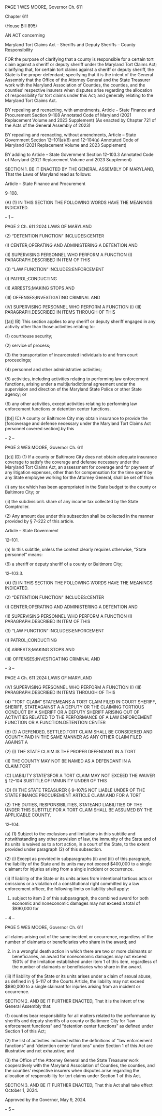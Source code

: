 PAGE 1
WES MOORE, Governor Ch. 611

Chapter 611

(House Bill 895)

AN ACT concerning

Maryland Tort Claims Act – Sheriffs and Deputy Sheriffs – County
Responsibility

FOR the purpose of clarifying that a county is responsible for a certain tort claim against a
sheriff or deputy sheriff under the Maryland Tort Claims Act; clarifying that, for
certain tort claims against a sheriff or deputy sheriff, the State is the proper
defendant; specifying that it is the intent of the General Assembly that the Office of
the Attorney General and the State Treasurer work with the Maryland Association
of Counties, the counties, and the counties’ respective insurers when disputes arise
regarding the allocation of responsibility for tort claims under this Act; and generally
relating to the Maryland Tort Claims Act.

BY repealing and reenacting, with amendments,
Article – State Finance and Procurement
Section 9–108
Annotated Code of Maryland
(2021 Replacement Volume and 2023 Supplement)
(As enacted by Chapter 721 of the Acts of the General Assembly of 2023)

BY repealing and reenacting, without amendments,
Article – State Government
Section 12–101(a)(6) and 12–104(a)
Annotated Code of Maryland
(2021 Replacement Volume and 2023 Supplement)

BY adding to
Article – State Government
Section 12–103.3
Annotated Code of Maryland
(2021 Replacement Volume and 2023 Supplement)

SECTION 1. BE IT ENACTED BY THE GENERAL ASSEMBLY OF MARYLAND,
That the Laws of Maryland read as follows:

Article – State Finance and Procurement

9–108.

(A) (1) IN THIS SECTION THE FOLLOWING WORDS HAVE THE MEANINGS
INDICATED.

– 1 –

PAGE 2
Ch. 611 2024 LAWS OF MARYLAND

(2) “DETENTION FUNCTION” INCLUDES:CENTER

(I) CENTER;OPERATING AND ADMINISTERING A DETENTION
AND

(II) SUPERVISING PERSONNEL WHO PERFORM A FUNCTION
(I) PARAGRAPH.DESCRIBED IN ITEM OF THIS

(3) “LAW FUNCTION” INCLUDES:ENFORCEMENT

(I) PATROL;CONDUCTING

(II) ARRESTS;MAKING STOPS AND

(III) OFFENSES;INVESTIGATING CRIMINAL AND

(IV) SUPERVISING PERSONNEL WHO PERFORM A FUNCTION
(I) (III) PARAGRAPH.DESCRIBED IN ITEMS THROUGH OF THIS

[(a)] (B) This section applies to any sheriff or deputy sheriff engaged in any
activity other than those activities relating to:

(1) courthouse security;

(2) service of process;

(3) the transportation of incarcerated individuals to and from court
proceedings;

(4) personnel and other administrative activities;

(5) activities, including activities relating to performing law enforcement
functions, arising under a multijurisdictional agreement under the supervision and
direction of the Maryland State Police or other State agency; or

(6) any other activities, except activities relating to performing law
enforcement functions or detention center functions.

[(b)] (C) A county or Baltimore City may obtain insurance to provide the
[forcoverage and defense necessary under the Maryland Tort Claims Act personnel covered
section].by this

– 2 –

PAGE 3
WES MOORE, Governor Ch. 611

[(c)] (D) (1) If a county or Baltimore City does not obtain adequate insurance
coverage to satisfy the coverage and defense necessary under the Maryland Tort Claims
Act, an assessment for coverage and for payment of any litigation expenses, other than for
compensation for the time spent by any State employee working for the Attorney General,
shall be set off from:

(i) any tax which has been appropriated in the State budget to the
county or Baltimore City; or

(ii) the subdivision’s share of any income tax collected by the State
Comptroller.

(2) Any amount due under this subsection shall be collected in the manner
provided by § 7–222 of this article.

Article – State Government

12–101.

(a) In this subtitle, unless the context clearly requires otherwise, “State
personnel” means:

(6) a sheriff or deputy sheriff of a county or Baltimore City;

12–103.3.

(A) (1) IN THIS SECTION THE FOLLOWING WORDS HAVE THE MEANINGS
INDICATED.

(2) “DETENTION FUNCTION” INCLUDES:CENTER

(I) CENTER;OPERATING AND ADMINISTERING A DETENTION
AND

(II) SUPERVISING PERSONNEL WHO PERFORM A FUNCTION
(I) PARAGRAPH.DESCRIBED IN ITEM OF THIS

(3) “LAW FUNCTION” INCLUDES:ENFORCEMENT

(I) PATROL;CONDUCTING

(II) ARRESTS;MAKING STOPS AND

(III) OFFENSES;INVESTIGATING CRIMINAL AND

– 3 –

PAGE 4
Ch. 611 2024 LAWS OF MARYLAND

(IV) SUPERVISING PERSONNEL WHO PERFORM A FUNCTION
(I) (III) PARAGRAPH.DESCRIBED IN ITEMS THROUGH OF THIS

(4) “TORT CLAIM” STATEMEANS A TORT CLAIM FILED IN COURT
SHERIFF, SHERIFF, STATEAGAINST A A DEPUTY OR THE CLAIMING TORTIOUS
CONDUCT BY A SHERIFF OR A DEPUTY SHERIFF ARISING OUT OF ACTIVITIES
RELATED TO THE PERFORMANCE OF A LAW ENFORCEMENT FUNCTION OR A
FUNCTION.DETENTION CENTER

(B) (1) A DEFENDED, SETTLED,TORT CLAIM SHALL BE CONSIDERED AND
COUNTY.PAID IN THE SAME MANNER AS ANY OTHER CLAIM FILED AGAINST A

(2) (I) THE STATE CLAIM.IS THE PROPER DEFENDANT IN A TORT

(II) THE COUNTY MAY NOT BE NAMED AS A DEFENDANT IN A
CLAIM.TORT

(C) LIABILITY STATE’SFOR A TORT CLAIM MAY NOT EXCEED THE WAIVER
§ 12–104 SUBTITLE.OF IMMUNITY UNDER OF THIS

(D) (1) THE STATE TREASURER § 9–107IS NOT LIABLE UNDER OF THE
STATE FINANCE PROCUREMENT ARTICLE CLAIM.AND FOR A TORT

(2) THE DUTIES, RESPONSIBILITIES, STATEAND LIABILITIES OF THE
UNDER THIS SUBTITLE FOR A TORT CLAIM SHALL BE ASSUMED BY THE APPLICABLE
COUNTY.

12–104.

(a) (1) Subject to the exclusions and limitations in this subtitle and
notwithstanding any other provision of law, the immunity of the State and of its units is
waived as to a tort action, in a court of the State, to the extent provided under paragraph
(2) of this subsection.

(2) (i) Except as provided in subparagraphs (ii) and (iii) of this
paragraph, the liability of the State and its units may not exceed $400,000 to a single
claimant for injuries arising from a single incident or occurrence.

(ii) If liability of the State or its units arises from intentional tortious
acts or omissions or a violation of a constitutional right committed by a law enforcement
officer, the following limits on liability shall apply:

1. subject to item 2 of this subparagraph, the combined
award for both economic and noneconomic damages may not exceed a total of $890,000 for

– 4 –

PAGE 5
WES MOORE, Governor Ch. 611

all claims arising out of the same incident or occurrence, regardless of the number of
claimants or beneficiaries who share in the award; and

2. in a wrongful death action in which there are two or more
claimants or beneficiaries, an award for noneconomic damages may not exceed 150% of the
limitation established under item 1 of this item, regardless of the number of claimants or
beneficiaries who share in the award.

(iii) If liability of the State or its units arises under a claim of sexual
abuse, as defined in § 5–117 of the Courts Article, the liability may not exceed $890,000 to
a single claimant for injuries arising from an incident or occurrence.

SECTION 2. AND BE IT FURTHER ENACTED, That it is the intent of the General
Assembly that:

(1) counties bear responsibility for all matters related to the performance
by sheriffs and deputy sheriffs of a county or Baltimore City for “law enforcement functions”
and “detention center functions” as defined under Section 1 of this Act;

(2) the list of activities included within the definitions of “law enforcement
functions” and “detention center functions” under Section 1 of this Act are illustrative and
not exhaustive; and

(3) the Office of the Attorney General and the State Treasurer work
cooperatively with the Maryland Association of Counties, the counties, and the counties’
respective insurers when disputes arise regarding the allocation of responsibility for tort
claims under Section 1 of this Act.

SECTION 3. AND BE IT FURTHER ENACTED, That this Act shall take effect
October 1, 2024.

Approved by the Governor, May 9, 2024.

– 5 –